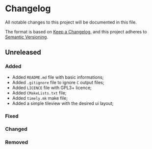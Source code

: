 # Changelog

All notable changes to this project will be documented in this file.

The format is based on [Keep a Changelog](https://keepachangelog.com/en/1.0.0/),
and this project adheres to [Semantic Versioning](https://semver.org/spec/v2.0.0.html).

## Unreleased

### Added

* Added `README.md` file with basic informations;
* Added `.gitignore` file to ignore `C` output files;
* Added `LICENCE` file with GPL3+ licence;
* Added `CMakeLists.txt` file;
* Added `timely.mk` make file;
* Added a simple tileview with the desired ui layout;

### Fixed

### Changed

### Removed

